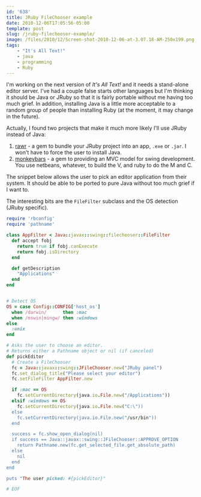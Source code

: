 ```yaml
---
id: '638'
title: JRuby FileChooser example
date: 2010-12-06T17:05:56-05:00
template: post
slug: /jruby-filechooser-example/
image: /files/2010/12/Screen-shot-2010-12-06-at-3.07.18-AM-250x199.png
tags:
    - "It's All Text!"
    - java
    - programming
    - Ruby
---
```


I'm working on the next version of _It's All Text!_ and it needs a stand-alone
editor server. I've had a couple false starts other languages but I'm thinking
it should be Java or JRuby so that it is fairly portable without me having too
much grief. In addition, installing Java is a little more acceptable to a
random group of people than installing Ruby (at the moment, it may change in
the future).

Actually, I found two projects that make it much more likely I'll use JRuby
instead of Java:

1.  [rawr](http://rawr.rubyforge.org/) - a gem to bundle your JRuby project
    into an app, `.exe` or `.jar`. I won't have to force the user to install
    Java.
2.  [monkeybars](http://monkeybars.rubyforge.org/) - a gem to providing an MVC
    model for swing development. You use netbeans, whatever, to build the V,
    and ruby to do the M and C.

The snippet below allows the user to pick an editor application from their
system. It should be able to be ported to pure Java without too much grief if
I want to.

The interesting bits are the `FileFilter` subclass and the OS detection (JRuby
specific).

```ruby
require 'rbconfig'
require 'pathname'

class AppFilter < Java::javax::swing::filechooser::FileFilter
  def accept fobj
    return true if fobj.canExecute
    return fobj.isDirectory
  end

  def getDescription
    "Applications"
  end
end


# Detect OS
OS = case Config::CONFIG['host_os']
  when /darwin/      then :mac
  when /mswin|mingw/ then :windows
else
  :unix
end

# Asks the user to choose an editor.
# Returns either a Pathname object or nil (if canceled)
def pickEditor
  # Create a FileChooser
  fc = Java::javax::swing::JFileChooser.new("JRuby panel")
  fc.set_dialog_title("Please select your editor")
  fc.setFileFilter AppFilter.new

  if :mac == OS
    fc.setCurrentDirectory(java.io.File.new("/Applications"))
  elsif :windows == OS
    fc.setCurrentDirectory(java.io.File.new("C:\"))
  else
    fc.setCurrentDirectory(java.io.File.new("/usr/bin"))
  end

  success = fc.show_open_dialog(nil)
  if success == Java::javax::swing::JFileChooser::APPROVE_OPTION
    return Pathname.new(fc.get_selected_file.get_absolute_path)
  else
    nil
  end
end

puts "The user picked: #{pickEditor}"

# EOF
```
